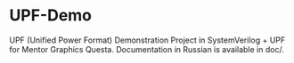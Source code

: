 # UPF-Demo
UPF (Unified Power Format) Demonstration Project in SystemVerilog + UPF for Mentor Graphics Questa.
Documentation in Russian is available in doc/.
